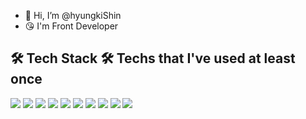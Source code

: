 - 👋 Hi, I’m @hyungkiShin
- 😘 I'm Front Developer


🛠 Tech Stack 🛠
Techs that I've used at least once </br>
---

 <img src="https://img.shields.io/badge/React-3766AB?style=flat-square&logo=React&logoColor=white" /> <img src="https://img.shields.io/badge/Vue-3766AB?style=flat-square&logo=Vue.js&logoColor=white" /> <img src="https://img.shields.io/badge/Nuxt-3766AB?style=flat-square&logo=Nuxt.js&logoColor=white" /> <img src="https://img.shields.io/badge/Java-3766AB?style=flat-square&logo=Java&logoColor=white" /> <img src="https://img.shields.io/badge/Jest-3766AB?style=flat-square&logo=Jest&logoColor=white" /> <img src="https://img.shields.io/badge/JavaScript-3766AB?style=flat-square&logo=Javascript&logoColor=white" /> 
<img src="https://camo.githubusercontent.com/997205b77cd7eac35fdae833c285ec8c87d0d45e26f5b5482a61f391a3733844/68747470733a2f2f696d672e736869656c64732e696f2f62616467652f6373732d3135373242363f7374796c653d666c61742d737175617265266c6f676f3d63737333266c6f676f436f6c6f723d7768697465" />
<img src="https://camo.githubusercontent.com/1f38af5ca8299d9d7bc2df4b6f22a69533a0938bc9049023efa97c58c7218494/68747470733a2f2f696d672e736869656c64732e696f2f62616467652f537072696e67426f6f742d3644423333463f7374796c653d666c61742d737175617265266c6f676f3d537072696e67266c6f676f436f6c6f723d7768697465"/>
<img src="https://camo.githubusercontent.com/96267d8a69067065ffe11ac12baa0d9206641de7eb74225b62fa93f78631775a/68747470733a2f2f696d672e736869656c64732e696f2f62616467652f4d7973716c2d4536423931453f7374796c653d666c61742d737175617265266c6f676f3d4d7953716c266c6f676f436f6c6f723d7768697465"/>
<img src="https://camo.githubusercontent.com/8aa7fdcd3402ea395c3fdbd8c00fe0f6b7be091fcf985556a2b2097847616bc8/68747470733a2f2f696d672e736869656c64732e696f2f62616467652f6177732d3333333636343f7374796c653d666c61742d737175617265266c6f676f3d616d617a6f6e2d617773266c6f676f436f6c6f723d7768697465"/>
             
